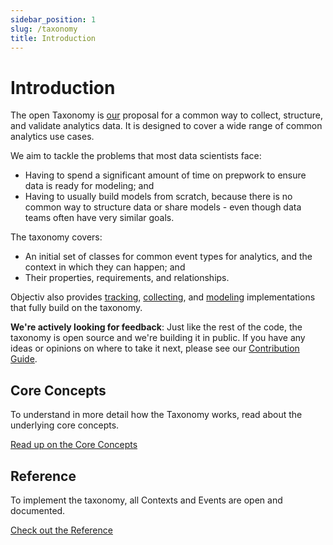 ```yaml
---
sidebar_position: 1
slug: /taxonomy
title: Introduction
---
```


# Introduction

The open Taxonomy is [our](https://objectiv.io/about/) proposal for a common way to collect, structure, and 
validate analytics data. It is designed to cover a wide range of common analytics use cases. 

We aim to tackle the problems that most data scientists face: 
* Having to spend a significant amount of time on prepwork to ensure data is ready for modeling; and
* Having to usually build models from scratch, because there is no common way to structure data or share 
  models - even though data teams often have very similar goals.

The taxonomy covers:
* An initial set of classes for common event types for analytics, and the context in which they can happen; and
* Their properties, requirements, and relationships.

Objectiv also provides [tracking](/tracking/introduction.md), 
[collecting](/tracking/core-concepts/collector.md), and 
[modeling](/modeling) implementations that fully build on the taxonomy.

**We're actively looking for feedback**: Just like the rest of the code, the taxonomy is open source and 
we're building it in public. If you have any ideas or opinions on where to take it next, please see our 
[Contribution Guide](/the-project/contributing.md).

## Core Concepts
To understand in more detail how the Taxonomy works, read about the underlying core concepts.

[Read up on the Core Concepts](./core-concepts.md)

## Reference
To implement the taxonomy, all Contexts and Events are open and documented. 

[Check out the Reference](./reference/overview.md)